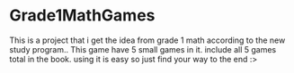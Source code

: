 # Grade1MathGames
This is a project that i get the idea from grade 1 math according to the new study program..
This game have 5 small games in it. include all 5 games total in the book.
using it is easy so just find your way to the end :>
